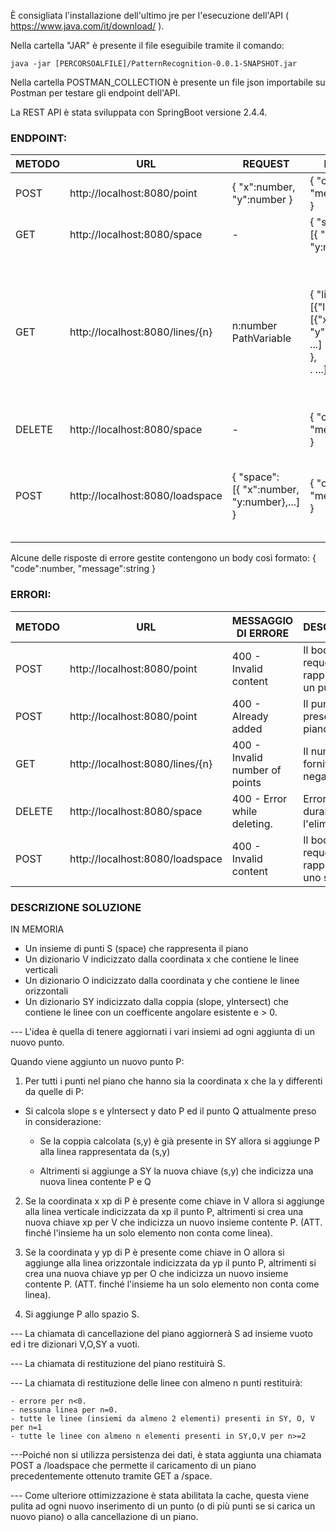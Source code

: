 È consigliata l'installazione dell'ultimo jre per l'esecuzione dell'API ( https://www.java.com/it/download/ ).

Nella cartella "JAR" è presente il file eseguibile tramite il comando: 

`java -jar [PERCORSOALFILE]/PatternRecognition-0.0.1-SNAPSHOT.jar`

Nella cartella POSTMAN_COLLECTION è presente un file json importabile su Postman per testare gli endpoint dell'API.

La REST API è stata sviluppata con SpringBoot versione 2.4.4.

### ENDPOINT:

| METODO | URL                             | REQUEST                                                      | RESPONSE                                                     | DESCRIZIONE                                                  |
| ------ | ------------------------------- | ------------------------------------------------------------ | ------------------------------------------------------------ | ------------------------------------------------------------ |
| POST   | http://localhost:8080/point     | { "x":number, "y":number }                                   | { "code":number, "message":string }                          | Aggiunge un punto al piano cartesiano.                       |
| GET    | http://localhost:8080/space     | -                                                            | { "space": <br/>    [{ "x":number,<br/>    "y:number},...] } | Ritorna tutti i punti nel piano.                             |
| GET    | http://localhost:8080/lines/{n} | n:number PathVariable                                        | { "lines":<br/>    [{"line":<br/>        [{"x":number,<br/>        "y":number},<br/>        ...]<br/>    },<br/>.   ...] } | Ritorna tutti i segmenti che passano attraverso almeno "n" punti del piano. Ogni segmento ("line") è restituito come insieme di punti. |
| DELETE | http://localhost:8080/space     | -                                                            | { "code":number, "message":string }                          | Elimina tutti i punti nel piano.                             |
| POST   | http://localhost:8080/loadspace | { "space": <br/>    [{ "x":number,<br/>    "y:number},...] } | { "code":number, "message":string }                          | Elimina il precedente piano e ne crea uno nuovo con tutti i punti forniti. |



Alcune delle risposte di errore gestite contengono un body così formato: { "code":number, "message":string }

### ERRORI:

| METODO | URL                             | MESSAGGIO DI ERRORE            | DESCRIZIONE                                   |
| ------ | ------------------------------- | ------------------------------ | --------------------------------------------- |
| POST   | http://localhost:8080/point     | 400 - Invalid content          | Il body in request non rappresenta un punto.  |
| POST   | http://localhost:8080/point     | 400 - Already added            | Il punto è già presente nel piano.            |
| GET    | http://localhost:8080/lines/{n} | 400 - Invalid number of points | Il numero "n" fornito è negativo              |
| DELETE | http://localhost:8080/space     | 400 - Error while deleting.    | Errore durante l'eliminazione.                |
| POST   | http://localhost:8080/loadspace | 400 - Invalid content          | Il body in request non rappresenta uno spazio |



### DESCRIZIONE SOLUZIONE

IN MEMORIA

- Un insieme di punti S (space) che rappresenta il piano
- Un dizionario V indicizzato dalla coordinata x che contiene le linee verticali
- Un dizionario O indicizzato dalla coordinata y che contiene le linee orizzontali
- Un dizionario SY indicizzato dalla coppia (slope, yIntersect) che contiene le linee con un coefficente angolare esistente e > 0.

--- L'idea è quella di tenere aggiornati i vari insiemi ad ogni aggiunta di un nuovo punto.

Quando viene aggiunto un nuovo punto P:

1) Per tutti i punti nel piano che hanno sia la coordinata x che la y differenti da quelle di P:

- Si calcola slope s e yIntersect y dato P ed il punto Q attualmente preso in considerazione:

   - Se la coppia calcolata (s,y) è già presente in SY allora si aggiunge P alla linea rappresentata da (s,y)

   - Altrimenti si aggiunge a SY la nuova chiave (s,y) che indicizza una nuova linea contente P e Q

2) Se la coordinata x xp di P è presente come chiave in V allora si aggiunge alla linea verticale indicizzata da xp il punto P, altrimenti si crea una nuova chiave xp per V che indicizza un nuovo insieme contente P. (ATT. finché l'insieme ha un solo elemento non conta come linea).

3)  Se la coordinata y yp di P è presente come chiave in O allora si aggiunge alla linea orizzontale indicizzata da yp il punto P, altrimenti si crea una nuova chiave yp per O che indicizza un nuovo insieme contente P. (ATT. finché l'insieme ha un solo elemento non conta come linea).

4) Si aggiunge P allo spazio S.

--- La chiamata di cancellazione del piano aggiornerà  S ad insieme vuoto ed i tre dizionari V,O,SY a vuoti.

--- La chiamata di restituzione del piano restituirà S.

--- La chiamata di restituzione delle linee con almeno n punti restituirà:

	- errore per n<0.
	- nessuna linea per n=0.
	- tutte le linee (insiemi da almeno 2 elementi) presenti in SY, O, V per n=1
	- tutte le linee con almeno n elementi presenti in SY,O,V per n>=2



---Poiché non si utilizza persistenza dei dati, è stata aggiunta una chiamata POST a /loadspace che permette il caricamento di un piano precedentemente ottenuto tramite GET a /space.

--- Come ulteriore ottimizzazione è stata abilitata la cache, questa viene pulita ad ogni nuovo inserimento di un punto (o di più punti se si carica un nuovo piano) o alla cancellazione di un piano.